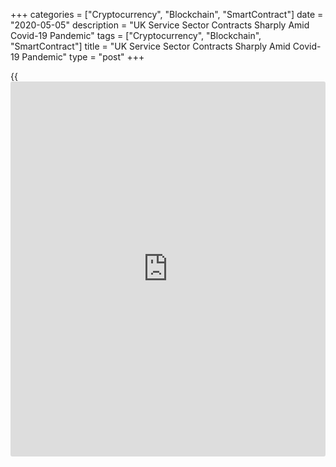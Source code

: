 +++
categories = ["Cryptocurrency", "Blockchain", "SmartContract"]
date = "2020-05-05"
description = "UK Service Sector Contracts Sharply Amid Covid-19 Pandemic"
tags = ["Cryptocurrency", "Blockchain", "SmartContract"]
title = "UK Service Sector Contracts Sharply Amid Covid-19 Pandemic"
type = "post"
+++

{{<iframe id="large-banner" src="https://www.bounty.group/#slide=4.0" width="100%" height="600" scrolling="no" style="border: 0px solid rgb(216, 221, 230); border-radius: 3px;">}}

UK service sector contracted sharply in April as emergency public
[health][1] measures to stem the coronavirus, or covid-19, pandemic
weighed on [business][2] activity, final survey data from IHS Markit
showed Tuesday.

The IHS Markit/Chartered Institute of Procurement & Supply services
Purchasing Managers' Index plunged to 13.4 in April from 34.5 in March.
The flash reading was 12.3. Prior to the last two months, the survey-
record low stood at 40.1 in November 2008.

Latest data signaled survey-record declines in new work, backlogs and
employment across the service [economy][3]. Adding to downward pressure
on sales volumes, new business from abroad slumped in April.

A combination of lower payrolls costs, fuel prices and office overheads
led to a drop in average cost burdens for the first time since the
survey began in July 1996. At the same time, the rate of decline in
average charges was the fastest in the survey [history](https://www.fixpro.org/post/chargeless-historical-data-api-backtesting/).

Business expectations for the next 12 months picked up very slightly
from March's record low.

The composite output index fell to 13.8 in April from 36.0 in March.
This was above the flash score of 12.9.

Service sector activity dropped at a slightly steeper rate than
manufacturing output, with the latter supported to some extent by food
and drink, pharmaceuticals and other healthcare-related production.

Tim Moore, economics director at IHS Markit, said [historical](https://www.fintechee.com/services/historical-data-for-forex/) comparisons
of the PMI with GDP indicate that the April survey reading is consistent
with the economy falling at a quarterly rate of approximately 7 percent,
but the actual decline in GDP is expected to be even greater, in part
because the PMI excludes the vast majority of the self-employed and the
retail sector.

For comments and feedback [contact](https://www.playgroundfx.com/contact/): editorial@rtt[news](https://www.letsplayfx.com/blog/forex-news-website/).com

[Economic News][3]

 **What parts of the world are seeing the best (and worst) economic
performances lately? Click[here][4] to check out our [Econ Scorecard][4]
and find out! See up-to-the-moment [ranking](https://www.playgroundfx.com/blog/crypto-exchange-ranking/)s for the best and worst
performers in [GDP][5], [unemployment rate][6], [inflation][7] and much
more.**

   1. www.rtt[news](https://www.letsplayfx.com/blog/forex-news-website/).com/Content/Health.aspx
   2. www.rtt[news](https://www.letsplayfx.com/blog/forex-news-website/).com/Content/Business.aspx
   3. www.rtt[news](https://www.letsplayfx.com/blog/forex-news-website/).com/Content/EconomicNews.aspx
   4. www.rtt[news](https://www.letsplayfx.com/blog/forex-news-website/).com/economic-scorecard/world-rank/retail-sales/highest-performance.aspx
   5. www.rtt[news](https://www.letsplayfx.com/blog/forex-news-website/).com/economic-scorecard/world-rank/GDP/highest-performance.aspx
   6. www.rtt[news](https://www.letsplayfx.com/blog/forex-news-website/).com/economic-scorecard/world-rank/unemployment-rate/lowest-performance.aspx
   7. www.rtt[news](https://www.letsplayfx.com/blog/forex-news-website/).com/economic-scorecard/world-rank/CPI/highest-performance.aspx